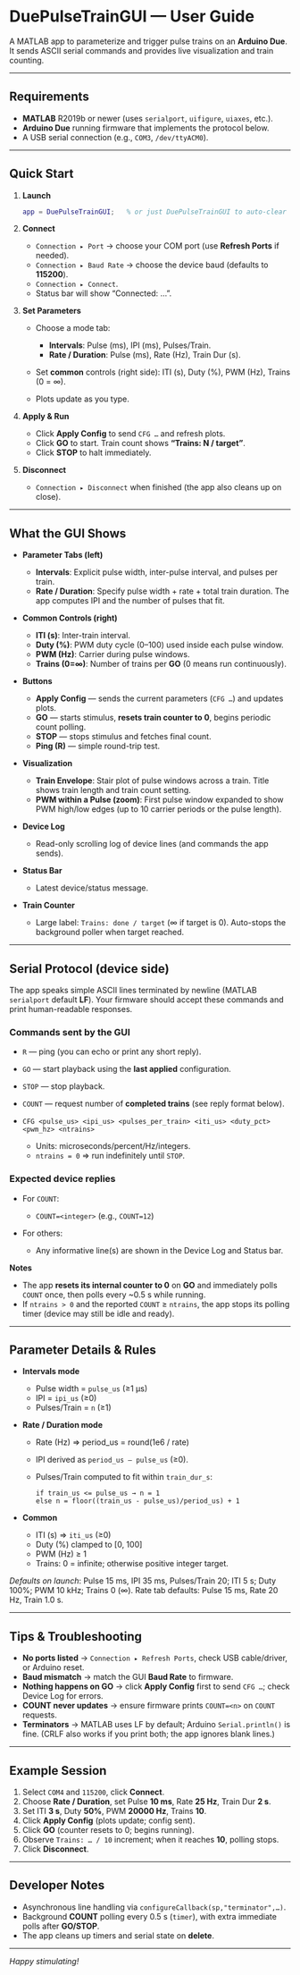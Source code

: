 # DuePulseTrainGUI — User Guide

A MATLAB app to parameterize and trigger pulse trains on an **Arduino Due**. It sends ASCII serial commands and provides live visualization and train counting.

---

## Requirements

* **MATLAB** R2019b or newer (uses `serialport`, `uifigure`, `uiaxes`, etc.).
* **Arduino Due** running firmware that implements the protocol below.
* A USB serial connection (e.g., `COM3`, `/dev/ttyACM0`).

---

## Quick Start

1. **Launch**

   ```matlab
   app = DuePulseTrainGUI;   % or just DuePulseTrainGUI to auto-clear handle
   ```
2. **Connect**

   * `Connection ▸ Port` → choose your COM port (use **Refresh Ports** if needed).
   * `Connection ▸ Baud Rate` → choose the device baud (defaults to **115200**).
   * `Connection ▸ Connect`.
   * Status bar will show “Connected: …”.
3. **Set Parameters**

   * Choose a mode tab:

     * **Intervals**: Pulse (ms), IPI (ms), Pulses/Train.
     * **Rate / Duration**: Pulse (ms), Rate (Hz), Train Dur (s).
   * Set **common** controls (right side): ITI (s), Duty (%), PWM (Hz), Trains (0 = ∞).
   * Plots update as you type.
4. **Apply & Run**

   * Click **Apply Config** to send `CFG …` and refresh plots.
   * Click **GO** to start. Train count shows **“Trains: N / target”**.
   * Click **STOP** to halt immediately.
5. **Disconnect**

   * `Connection ▸ Disconnect` when finished (the app also cleans up on close).

---

## What the GUI Shows

* **Parameter Tabs (left)**

  * **Intervals**: Explicit pulse width, inter-pulse interval, and pulses per train.
  * **Rate / Duration**: Specify pulse width + rate + total train duration. The app computes IPI and the number of pulses that fit.
* **Common Controls (right)**

  * **ITI (s)**: Inter-train interval.
  * **Duty (%)**: PWM duty cycle (0–100) used inside each pulse window.
  * **PWM (Hz)**: Carrier during pulse windows.
  * **Trains (0=∞)**: Number of trains per **GO** (0 means run continuously).
* **Buttons**

  * **Apply Config** — sends the current parameters (`CFG …`) and updates plots.
  * **GO** — starts stimulus, **resets train counter to 0**, begins periodic count polling.
  * **STOP** — stops stimulus and fetches final count.
  * **Ping (R)** — simple round-trip test.
* **Visualization**

  * **Train Envelope**: Stair plot of pulse windows across a train. Title shows train length and train count setting.
  * **PWM within a Pulse (zoom)**: First pulse window expanded to show PWM high/low edges (up to 10 carrier periods or the pulse length).
* **Device Log**

  * Read-only scrolling log of device lines (and commands the app sends).
* **Status Bar**

  * Latest device/status message.
* **Train Counter**

  * Large label: `Trains: done / target` (∞ if target is 0). Auto-stops the background poller when target reached.

---

## Serial Protocol (device side)

The app speaks simple ASCII lines terminated by newline (MATLAB `serialport` default **LF**). Your firmware should accept these commands and print human-readable responses.

### Commands sent by the GUI

* `R` — ping (you can echo or print any short reply).
* `GO` — start playback using the **last applied** configuration.
* `STOP` — stop playback.
* `COUNT` — request number of **completed trains** (see reply format below).
* `CFG <pulse_us> <ipi_us> <pulses_per_train> <iti_us> <duty_pct> <pwm_hz> <ntrains>`

  * Units: microseconds/percent/Hz/integers.
  * `ntrains = 0` ⇒ run indefinitely until `STOP`.

### Expected device replies

* For `COUNT`:

  * `COUNT=<integer>` (e.g., `COUNT=12`)
* For others:

  * Any informative line(s) are shown in the Device Log and Status bar.

**Notes**

* The app **resets its internal counter to 0** on **GO** and immediately polls `COUNT` once, then polls every \~0.5 s while running.
* If `ntrains > 0` and the reported `COUNT` ≥ `ntrains`, the app stops its polling timer (device may still be idle and ready).

---

## Parameter Details & Rules

* **Intervals mode**

  * Pulse width = `pulse_us` (≥1 µs)
  * IPI = `ipi_us` (≥0)
  * Pulses/Train = `n` (≥1)
* **Rate / Duration mode**

  * Rate (Hz) ⇒ period\_us = round(1e6 / rate)
  * IPI derived as `period_us – pulse_us` (≥0).
  * Pulses/Train computed to fit within `train_dur_s`:

    ```
    if train_us <= pulse_us → n = 1
    else n = floor((train_us - pulse_us)/period_us) + 1
    ```
* **Common**

  * ITI (s) ⇒ `iti_us` (≥0)
  * Duty (%) clamped to \[0, 100]
  * PWM (Hz) ≥ 1
  * Trains: 0 = infinite; otherwise positive integer target.

*Defaults on launch*: Pulse 15 ms, IPI 35 ms, Pulses/Train 20; ITI 5 s; Duty 100%; PWM 10 kHz; Trains 0 (∞). Rate tab defaults: Pulse 15 ms, Rate 20 Hz, Train 1.0 s.

---

## Tips & Troubleshooting

* **No ports listed** → `Connection ▸ Refresh Ports`, check USB cable/driver, or Arduino reset.
* **Baud mismatch** → match the GUI **Baud Rate** to firmware.
* **Nothing happens on GO** → click **Apply Config** first to send `CFG …`; check Device Log for errors.
* **COUNT never updates** → ensure firmware prints `COUNT=<n>` on `COUNT` requests.
* **Terminators** → MATLAB uses LF by default; Arduino `Serial.println()` is fine. (CRLF also works if you print both; the app ignores blank lines.)

---

## Example Session

1. Select `COM4` and `115200`, click **Connect**.
2. Choose **Rate / Duration**, set Pulse **10 ms**, Rate **25 Hz**, Train Dur **2 s**.
3. Set ITI **3 s**, Duty **50%**, PWM **20000 Hz**, Trains **10**.
4. Click **Apply Config** (plots update; config sent).
5. Click **GO** (counter resets to 0; begins running).
6. Observe `Trains: … / 10` increment; when it reaches **10**, polling stops.
7. Click **Disconnect**.

---

## Developer Notes

* Asynchronous line handling via `configureCallback(sp,"terminator",…)`.
* Background **COUNT** polling every 0.5 s (`timer`), with extra immediate polls after **GO/STOP**.
* The app cleans up timers and serial state on **delete**.

---

*Happy stimulating!*
